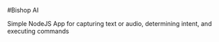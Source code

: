 #Bishop AI

Simple NodeJS App for capturing text or audio, determining intent, and executing commands